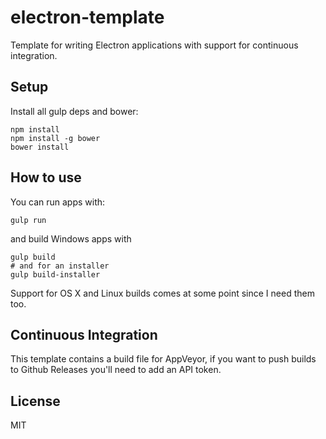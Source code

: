 # electron-template

Template for writing Electron applications with support for continuous integration.

## Setup

Install all gulp deps and bower:

    npm install
    npm install -g bower
    bower install

## How to use

You can run apps with:

    gulp run

and build Windows apps with

    gulp build
    # and for an installer
    gulp build-installer

Support for OS X and Linux builds comes at some point since I need them too.

## Continuous Integration

This template contains a build file for AppVeyor, if you want to push builds to Github Releases you'll need to add an API token.

## License

MIT
